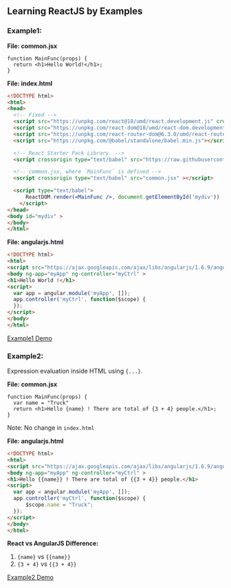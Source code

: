 ## Learning ReactJS by Examples

### Example1:

**File: common.jsx**

```JSX
function MainFunc(props) {
  return <h1>Hello World!</h1>;
}
```

**File: index.html**

```HTML
<!DOCTYPE html>
<html>
<head>
  <!-- Fixed -->
  <script src="https://unpkg.com/react@18/umd/react.development.js" crossorigin></script>
  <script src="https://unpkg.com/react-dom@18/umd/react-dom.development.js" crossorigin></script>
  <script src="https://unpkg.com/react-router-dom@6.3.0/umd/react-router-dom.production.min.js" ></script>
  <script src="https://unpkg.com/@babel/standalone/babel.min.js"></script>

  <!-- React Starter Pack Library. -->
  <script crossorigin type="text/babel" src="https://raw.githubusercontent.com/mohitmv/react_starter_pack/master/react_starter_pack.jsx" ></script>

  <!-- common.jsx, where `MainFunc` is defined -->
  <script crossorigin type="text/babel" src="common.jsx" ></script>

  <script type="text/babel">
      ReactDOM.render(<MainFunc />, document.getElementById('mydiv'))
    </script>
</head>
<body id="mydiv" >
</body>
</html>
```
**File: angularjs.html**

```HTML
<!DOCTYPE html>
<html>
<script src="https://ajax.googleapis.com/ajax/libs/angularjs/1.6.9/angular.min.js"></script>
<body ng-app="myApp" ng-controller="myCtrl" >
<h1>Hello World !</h1>
<script>
  var app = angular.module('myApp', []);
  app.controller('myCtrl', function($scope) {
  });
</script>
</body>
</html>
```

[Example1 Demo](demos/example1)


### Example2:

Expression evaluation inside HTML using `{...}`.

**File: common.jsx**

```JSX
function MainFunc(props) {
  var name = "Truck"
  return <h1>Hello {name} ! There are total of {3 + 4} people.</h1>;
}
```

Note: No change in `index.html`

**File: angularjs.html**

```HTML
<!DOCTYPE html>
<html>
<script src="https://ajax.googleapis.com/ajax/libs/angularjs/1.6.9/angular.min.js"></script>
<body ng-app="myApp" ng-controller="myCtrl" >
<h1>Hello {{name}} ! There are total of {{3 + 4}} people.</h1>
<script>
  var app = angular.module('myApp', []);
  app.controller('myCtrl', function($scope) {
      $scope.name = "Truck";
  });
</script>
</body>
</html>
```

**React vs AngularJS Difference:**

1. `{name}` vs `{{name}}`
2. `{3 + 4}` vs `{{3 + 4}}`

[Example2 Demo](demos/example2)
